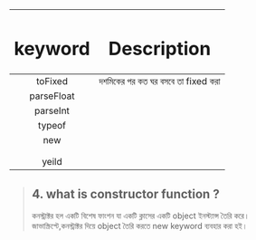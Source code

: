
|<h1>keyword</h1> | <h1>Description</h1> | 
| :---: |  :---: |
| toFixed|  দশমিকের পর কত ঘর বসবে তা fixed করা |
| parseFloat |  |
| parseInt|  |
| typeof|  |
|new |  |
| |  |
| |	 |
| yeild|  |

> ## 4. what is constructor function ?
> কনস্ট্রাক্টর হল একটি বিশেষ ফাংশন যা একটি ক্লাসের একটি object ইনস্ট্যান্স তৈরি করে। জাভাস্ক্রিপ্টে,কনস্ট্রাক্টর দিয়ে object তৈরি করতে new keyword ব্যবহার করা হই।